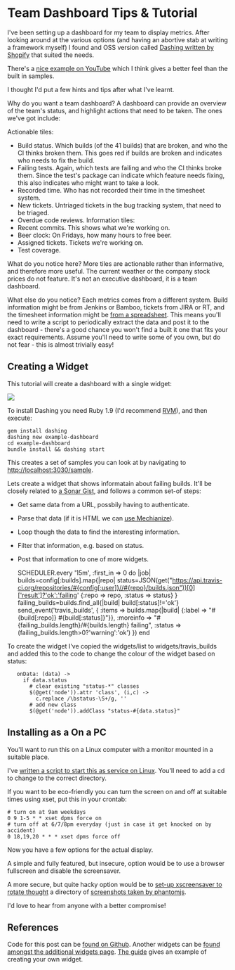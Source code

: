 Team Dashboard Tips & Tutorial
===

I've been setting up a dashboard for my team to display metrics. After looking around at the various options (and having an abortive stab at writing a framework myself) I found and OSS version called
[Dashing written by Shopify](http://shopify.github.io/dashing/) that suited the needs.

There's a [nice example on YouTube](http://www.youtube.com/watch?v=TbGbm1cE6M0) which I think gives a better feel than the built in samples.

I thought I'd put a few hints and tips after what I've learnt.

Why do you want a team dashboard? A dashboard can provide an overview of the team's status, and highlight actions that need to be taken. The ones we've got include:

Actionable tiles:
* Build status. Which builds (of the 41 builds) that are broken, and who the CI thinks broken them. This goes red if builds are broken and indicates who needs to fix the build.
* Failing tests. Again, which tests are failing and who the CI thinks broke them. Since the test's package can indicate which feature needs fixing, this also indicates who might want to take a look.
* Recorded time. Who has not recorded their time in the timesheet system.</span></li>
* New tickets. Untriaged tickets in the bug tracking system, that need to be triaged.
* Overdue code reviews.
Information tiles:
* Recent commits. This shows what we're working on.
* Beer clock: On Fridays, how many hours to free beer.
* Assigned tickets. Tickets we're working on.
* Test coverage.

What do you notice here? More tiles are actionable rather than informative, and therefore more useful. The current weather or the company stock prices do not feature. It's not an executive dashboard, it is a team dashboard.

What else do you notice? Each metrics comes from a different system. Build information might be from Jenkins or Bamboo, tickets from JIRA or RT, and the timesheet information might be [from a spreadsheet](http://www.youtube.com/watch?v=cJMRKB3RU_s). This means you'll need to write a script to periodically extract the data and post it to the dashboard - there's a good chance you won't find a built it one that fits your exact requirements. Assume you'll need to write some of you own, but do not fear - this is almost trivially easy!

Creating a Widget
---
This tutorial will create a dashboard with a single widget:

<img src="https://raw.github.com/alexec/dashing-example/master/screenshot.png"/>

To install Dashing you need Ruby 1.9 (I'd recommend [RVM](https://rvm.io)), and then execute:

    gem install dashing
    dashing new example-dashboard
    cd example-dashboard
    bundle install && dashing start

This creates a set of samples you can look at by navigating to [http://localhost:3030/sample](http://localhost:3030/sample).

Lets create a widget that shows informatain about failing builds. It'll be closely related to [a Sonar Gist](https://gist.github.com/EHadoux/5196209), and follows a common set-of steps:

* Get same data from a URL, possbily having to authenticate.
* Parse that data (if it is HTML we can [use Mechianize](http://mechanize.rubyforge.org)).
* Loop though the data to find the interesting information.
* Filter that information, e.g. based on status.
* Post that information to one of more widgets.


    SCHEDULER.every '15m', :first_in => 0 do |job|
        builds=config[:builds].map{|repo|
            status=JSON(get("https://api.travis-ci.org/repositories/#{config[:user]}//#{repo}/builds.json"))[0]['result']?'ok':'failing'
            {:repo => repo, :status => status}
        }
        failing_builds=builds.find_all{|build| build[:status]!='ok'}
            send_event('travis_builds', {
            :items => builds.map{|build| {:label => "#{build[:repo]} #{build[:status]}"}},
            :moreinfo => "#{failing_builds.length}/#{builds.length} failing",
            :status => (failing_builds.length>0?'warning':'ok')
        })
    end

To create the widget I've copied the widgets/list to widgets/travis_builds and added this to the code to change the colour of the widget based on status:

       onData: (data) ->
         if data.status
           # clear existing "status-*" classes
           $(@get('node')).attr 'class', (i,c) ->
             c.replace /\bstatus-\S+/g, ''
           # add new class
           $(@get('node')).addClass "status-#{data.status}"

Installing as a On a PC
---
You'll want to run this on a Linux computer with a monitor mounted in a suitable place.

I've [written a script to start this as service on Linux](https://raw.github.com/alexec/dashing-example/master/dashboard.sh). You'll need to add a cd to change to the correct directory.

If you want to be eco-friendly you can turn the screen on and off at suitable times using xset, put this in your crontab:

    # turn on at 9am weekdays
    0 9 1-5 * * xset dpms force on
    # turn off at 6/7/8pm everyday (just in case it get knocked on by accident)
    0 18,19,20 * * * xset dpms force off

Now you have a few options for the actual display.

A simple and fully featured, but insecure, option would be to use a browser fullscreen and disable the screensaver.

A more secure, but quite hacky option would be to [set-up xscreensaver to rotate thought](http://forums.pcbsd.org/showthread.php?t=5878) a directory of [screenshots taken by phantomjs](https://github.com/ariya/phantomjs/wiki/Screen-Capture).

I'd love to hear from anyone with a better compromise!

References
---
Code for this post can be [found on Github](https://github.com/alexec/dashing-example). Another widgets can be [found amongst the additional widgets page](https://github.com/Shopify/dashing/wiki/Additional-Widgets). [The guide](http://shopify.github.io/dashing/) gives an example of creating your own widget.

